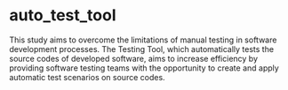 # auto_test_tool
This study aims to overcome the limitations of manual testing in software development processes. The Testing Tool, which automatically tests the source codes of developed software, aims to increase efficiency by providing software testing teams with the opportunity to create and apply automatic test scenarios on source codes.
